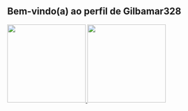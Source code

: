 ## Bem-vindo(a) ao perfil de Gilbamar328

 <div>
   <a href="https://github.com/Gilbamar328">
   <img height="180em" src="https://github-readme-stats.vercel.app/api?username=Gilbamar328&show_icons=true&theme=tokyonight&include_all_commits=true&count_private=true"/>
   <img height="180em" src="https://github-readme-stats.vercel.app/api/top-langs/?username=Gilbamar328&layout=compact&langs_count=6&theme=tokyonight"/>


